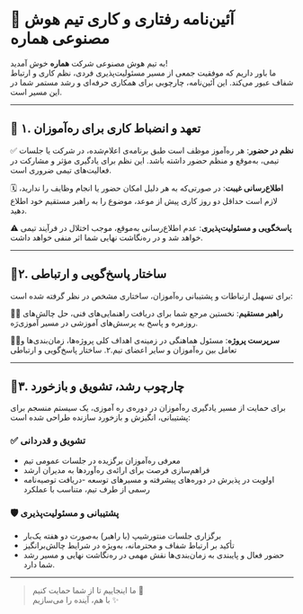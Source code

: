 # 📜 آئین‌نامه رفتاری و کاری تیم هوش مصنوعی هماره

به تیم هوش مصنوعی شرکت **هماره** خوش آمدید!  
ما باور داریم که موفقیت جمعی از مسیر مسئولیت‌پذیری فردی، نظم کاری و ارتباط شفاف عبور می‌کند. این آئین‌نامه، چارچوبی برای همکاری حرفه‌ای و رشد مستمر شما در این مسیر است.

---

## 🧭 ۱.  تعهد و انضباط کاری برای ره‌آموزان
✅ **نظم در حضور**:
هر ره‌آموز موظف است طبق برنامه‌ی اعلام‌شده، در شرکت یا جلسات تیمی، به‌موقع و منظم حضور داشته باشد. این نظم برای یادگیری مؤثر و مشارکت در فعالیت‌های تیمی ضروری است.

🗓️ **اطلاع‌رسانی غیبت**:
در صورتی‌که به هر دلیل امکان حضور یا انجام وظایف را ندارید، لازم است حداقل دو روز کاری پیش از موعد، موضوع را به راهبر مستقیم خود اطلاع دهید.

⚠️ **پاسخگویی و مسئولیت‌پذیری**:
عدم اطلاع‌رسانی به‌موقع، موجب اختلال در فرآیند تیمی خواهد شد و در ره‌نگاشت نهایی شما اثر منفی خواهد داشت.

---

## 🤝۲. ساختار پاسخ‌گویی و ارتباطی
برای تسهیل ارتباطات و پشتیبانی ره‌آموزان، ساختاری مشخص در نظر گرفته شده است:

👨‍🏫 **راهبر مستقیم**:
نخستین مرجع شما برای دریافت راهنمایی‌های فنی، حل چالش‌های روزمره و پاسخ به پرسش‌های آموزشی در مسیر آموزی‌رَه.

🧑‍💼**سرپرست پروژه**:
مسئول هماهنگی در زمینه‌ی اهداف کلی پروژه‌ها، زمان‌بندی‌ها و تعامل بین ره‌آموزان و سایر اعضای تیم.۲. ساختار پاسخ‌گویی و ارتباطی

---

## 🎯۳. چارچوب رشد، تشویق و بازخورد
برای حمایت از مسیر یادگیری ره‌آموزان در دوره‌ی ره آموزی، یک سیستم منسجم برای پشتیبانی، انگیزش و بازخورد سازنده طراحی شده است:

### ✅ تشویق و قدردانی
- معرفی ره‌آموزان برگزیده در جلسات عمومی تیم
- فراهم‌سازی فرصت برای ارائه‌ی ره‌آوردها به مدیران ارشد
- اولویت در پذیرش در دوره‌های پیشرفته و مسیرهای توسعه
-دریافت توصیه‌نامه رسمی از طرف تیم، متناسب با عملکرد

### 🛡️ پشتیبانی و مسئولیت‌پذیری
- برگزاری جلسات منتورشیپ (با راهبر) به‌صورت دو هفته یک‌بار
- تأکید بر ارتباط شفاف و محترمانه، به‌ویژه در شرایط چالش‌برانگیز
- حضور فعال و پایبندی به زمان‌بندی‌ها نقش مهمی در ره‌نگاشت نهایی و مسیر رشد شما دارد.



---

> ما اینجاییم تا از شما حمایت کنیم 💪  
> با هم، آینده را می‌سازیم ✨


